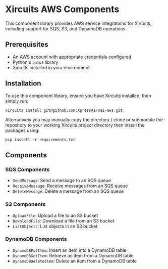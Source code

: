 # Xircuits AWS Components

This component library provides AWS service integrations for Xircuits, including support for SQS, S3, and DynamoDB operations.

## Prerequisites

- An AWS account with appropriate credentials configured
- Python's `boto3` library
- Xircuits installed in your environment

## Installation

To use this component library, ensure you have Xircuits installed, then simply run:

```
xircuits install git@github.com:XpressAI/xai-aws.git
```

Alternatively you may manually copy the directory / clone or submodule the repository to your working Xircuits project directory then install the packages using:

```
pip install -r requirements.txt
```

## Components

### SQS Components
- `SendMessage`: Send a message to an SQS queue
- `ReceiveMessage`: Receive messages from an SQS queue
- `DeleteMessage`: Delete a message from an SQS queue

### S3 Components
- `UploadFile`: Upload a file to an S3 bucket
- `DownloadFile`: Download a file from an S3 bucket
- `ListObjects`: List objects in an S3 bucket

### DynamoDB Components
- `DynamoDBPutItem`: Insert an item into a DynamoDB table
- `DynamoDBGetItem`: Retrieve an item from a DynamoDB table
- `DynamoDBDeleteItem`: Delete an item from a DynamoDB table
